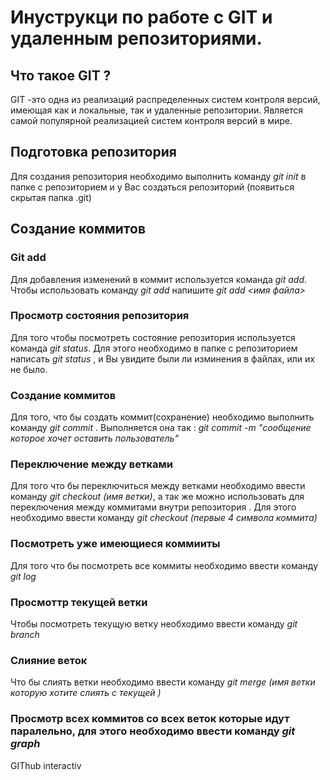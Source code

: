 # Инуструкци по работе с GIT и удаленным репозиториями.

## Что такое GIT ?
GIT -это одна из реализаций распределенных систем контроля версий, имеющая как и локальные, так и удаленные репозитории. Является самой популярной реализацией систем контроля версий в мире.
## Подготовка репозитория
Для создания репозитория необходимо выполнить команду *git init* в папке с репозиторием и у Вас создаться репозиторий (появиться скрытая папка .git)

## Создание коммитов

### Git add
Для добавления изменений в коммит используется команда *git add*. Чтобы использовать команду *git add* напишите *git add <имя файла>*

### Просмотр состояния репозитория
Для того чтобы посмотреть состояние репозитория используется команда *git status*. Для этого необходимо в папке с репозиторием написать *git status* , и Вы увидите были ли изминения в файлах, или их не было.

### Создание коммитов
Для того, что бы создать коммит(сохранение) необходимо выполнить команду *git commit* . Выполняется она так : *git commit -m "сообщение которое хочет оставить пользователь"*

### Переключение между ветками
Для того что бы переключиться между ветками необходимо ввести команду *git checkout (имя ветки)*, а так же можно использовать для переключения между коммитами внутри репозитория . Для этого необходимо ввести команду *git checkout (первые 4 символа коммита)*

### Посмотреть уже имеющиеся коммииты
Для того что бы посмотреть все коммиты необходимо ввести команду *git log*

### Просмоттр текущей ветки 
Чтобы посмотреть текущую ветку необходимо ввести команду *git branch*

### Слияние веток 
Что бы слиять ветки необходимо ввести команду *git merge (имя ветки которую хотите слиять с текущей )*

### Просмотр всех коммитов со всех веток которые идут паралельно, для этого необходимо ввести команду *git graph*


GIThub interactiv
